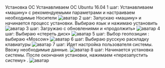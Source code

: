 Установка ОС
Устанавливаем ОС Ubuntu 16.04
1 шаг: Устанавливаем «машину» с рекомендуемыми параметрами и настраиваем необходимые Носители 
![аватар](https://sun9-east.userapi.com/sun9-18/s/v1/ig2/ED0V_WA0ythap0JWSOIxRB77WtEXL8Vnue9FV8M4M2eKgPo0khhKOKyn-mJJNNrONvIQ3J10gVLQ-x4GMOxqVwwo.jpg?size=736x436&quality=96&type=album)
2 шаг: Запускаю «машину» и начинается процесс установки. Выбираю язык и нажимаю установить
![аватар](https://sun2.userapi.com/sun2-3/s/v1/ig2/NVOGRPL1Zqopb8Yo7NgOzATrSIy6HjWTbhY49SjTBgDcHjarTCoW-Rc15C9qFo5MchqP4k-MksnexLIavtAuYumW.jpg?size=771x598&quality=96&type=album)
3 шаг: Загружаю с обновлениями и «продолжить»
![аватар](https://sun2.userapi.com/sun2-12/s/v1/ig2/bmm8FiWjQFXW8zB2aVDZ2G8_wviY47QQLCaszKD94NMw2znH0hA-oDd8VbYFLio19N35E_o5SQ-HHTjbkcRt35sK.jpg?size=730x609&quality=96&type=album)
4 шаг: Выбираю «стереть диск»
![аватар](https://sun9-east.userapi.com/sun9-73/s/v1/ig2/Kwq_7-NNUMUp-1xPtiIyovPGZZcATQTzSR7trFqKYjGJW8TRuPvmt8wzwg_-QHQcOC6tQ-DG26g-n6LYnZ_j0aGm.jpg?size=716x600&quality=96&type=album)
5 шаг: Выбор геопозиции : выбираю «Moscow»
![аватар](https://sun9-east.userapi.com/sun9-33/s/v1/ig2/vwhdQFhxsidHdelyBLGHvB10mAqsQUCHuEPNJpQu0IdxvYS78ZuX5TU4a616EaNdsF6XDUCpmURI1mVIAlDCXpsQ.jpg?size=712x614&quality=96&type=album)
6 шаг: Выбираю русскую раскладку клавиатуры
![аватар](https://sun9-east.userapi.com/sun9-27/s/v1/ig2/zfSSH6vQNX46As8tSz9364ZEEvhwXJ6D6Q2NI5Hwb9wOLLTY11ZczaiA9b2QHm4oL-GGAm1GXnWfb91-Qy4p9teH.jpg?size=745x599&quality=96&type=album)
7 шаг: Идет настройка пользователя системы. Ввожу необходимые данные.
![аватар](https://sun9-west.userapi.com/sun9-8/s/v1/ig2/QH2uwL13B8wFTPFqG43f0RS9TwWYx-XB9pwhQFJgm6R57dFIG_SNVXxojsA9kStVjITQZah8pwhBGn6eA72lzWB9.jpg?size=728x610&quality=96&type=album)
8 шаг: Начинается установка системы. После окончания установки, нажимаем «перезапустить систему» .
![аватар](https://sun2.userapi.com/sun2-10/s/v1/ig2/n7CMUjqNOAn3hKfYzEjN53DNycAPypaTUfXkVARmjQKw125ZaKzqN5WoMFHJoJtoOg1bzNpmC7SA5t9m4PGSpn8x.jpg?size=679x557&quality=96&type=album)

